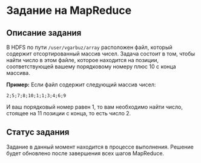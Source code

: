 # Задание на MapReduce

## Описание задания

В HDFS по пути `/user/vgarbuz/array` расположен файл, который содержит отсортированный массив чисел. Задача состоит в том, чтобы найти число в этом файле, которое находится на позиции, соответствующей вашему порядковому номеру плюс 10 с конца массива.

**Пример:**
Если файл содержит следующий массив чисел:
```
2;5;7;8;10;1;1;3;4;6;9
```
И ваш порядковый номер равен 1, то вам необходимо найти число, стоящее на 11 позиции с конца, то есть число 2.

## Статус задания

Задание в данный момент находится в процессе выполнения. Решение будет обновлено после завершения всех шагов MapReduce.
